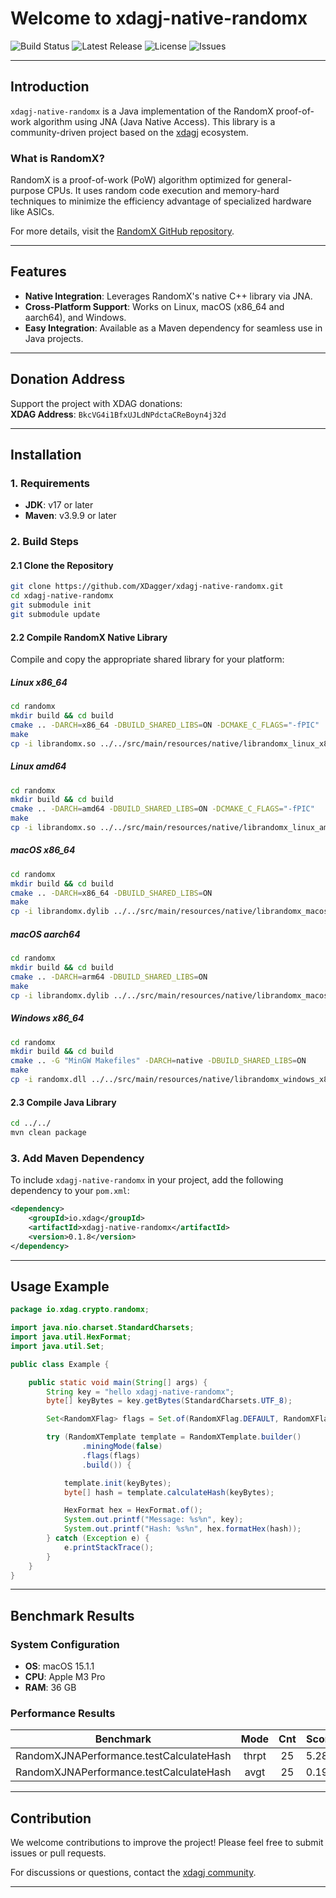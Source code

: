 # Welcome to xdagj-native-randomx

![Build Status](https://github.com/XDagger/xdagj-native-randomx/actions/workflows/maven.yml/badge.svg)
![Latest Release](https://img.shields.io/github/v/release/XDagger/xdagj-native-randomx)
![License](https://img.shields.io/github/license/XDagger/xdagj-native-randomx)
![Issues](https://img.shields.io/github/issues/XDagger/xdagj-native-randomx)

---

## Introduction

`xdagj-native-randomx` is a Java implementation of the RandomX proof-of-work algorithm using JNA (Java Native Access). This library is a community-driven project based on the [xdagj](https://github.com/XDagger/xdagj) ecosystem.

### **What is RandomX?**

RandomX is a proof-of-work (PoW) algorithm optimized for general-purpose CPUs. It uses random code execution and memory-hard techniques to minimize the efficiency advantage of specialized hardware like ASICs.

For more details, visit the [RandomX GitHub repository](https://github.com/tevador/RandomX).

---

## Features

- **Native Integration**: Leverages RandomX's native C++ library via JNA.
- **Cross-Platform Support**: Works on Linux, macOS (x86_64 and aarch64), and Windows.
- **Easy Integration**: Available as a Maven dependency for seamless use in Java projects.

---

## Donation Address

Support the project with XDAG donations:  
**XDAG Address**: `BkcVG4i1BfxUJLdNPdctaCReBoyn4j32d`

---

## Installation

### **1. Requirements**

- **JDK**: v17 or later
- **Maven**: v3.9.9 or later

### **2. Build Steps**

#### **2.1 Clone the Repository**
```bash
git clone https://github.com/XDagger/xdagj-native-randomx.git
cd xdagj-native-randomx
git submodule init
git submodule update
```

#### **2.2 Compile RandomX Native Library**

Compile and copy the appropriate shared library for your platform:

##### **Linux x86_64**
```bash
cd randomx
mkdir build && cd build
cmake .. -DARCH=x86_64 -DBUILD_SHARED_LIBS=ON -DCMAKE_C_FLAGS="-fPIC"
make
cp -i librandomx.so ../../src/main/resources/native/librandomx_linux_x86_64.so
```

##### **Linux amd64**
```bash
cd randomx
mkdir build && cd build
cmake .. -DARCH=amd64 -DBUILD_SHARED_LIBS=ON -DCMAKE_C_FLAGS="-fPIC"
make
cp -i librandomx.so ../../src/main/resources/native/librandomx_linux_amd64.so
```

##### **macOS x86_64**
```bash
cd randomx
mkdir build && cd build
cmake .. -DARCH=x86_64 -DBUILD_SHARED_LIBS=ON
make
cp -i librandomx.dylib ../../src/main/resources/native/librandomx_macos_x86_64.dylib
```

##### **macOS aarch64**
```bash
cd randomx
mkdir build && cd build
cmake .. -DARCH=arm64 -DBUILD_SHARED_LIBS=ON
make
cp -i librandomx.dylib ../../src/main/resources/native/librandomx_macos_aarch64.dylib
```

##### **Windows x86_64**
```bash
cd randomx
mkdir build && cd build
cmake .. -G "MinGW Makefiles" -DARCH=native -DBUILD_SHARED_LIBS=ON
make
cp -i randomx.dll ../../src/main/resources/native/librandomx_windows_x86_64.dll
```

#### **2.3 Compile Java Library**
```bash
cd ../../
mvn clean package
```

### **3. Add Maven Dependency**

To include `xdagj-native-randomx` in your project, add the following dependency to your `pom.xml`:

```xml
<dependency>
    <groupId>io.xdag</groupId>
    <artifactId>xdagj-native-randomx</artifactId>
    <version>0.1.8</version>
</dependency>
```

---

## Usage Example

```java
package io.xdag.crypto.randomx;

import java.nio.charset.StandardCharsets;
import java.util.HexFormat;
import java.util.Set;

public class Example {

    public static void main(String[] args) {
        String key = "hello xdagj-native-randomx";
        byte[] keyBytes = key.getBytes(StandardCharsets.UTF_8);

        Set<RandomXFlag> flags = Set.of(RandomXFlag.DEFAULT, RandomXFlag.HARD_AES, RandomXFlag.SECURE);

        try (RandomXTemplate template = RandomXTemplate.builder()
                .miningMode(false)
                .flags(flags)
                .build()) {

            template.init(keyBytes);
            byte[] hash = template.calculateHash(keyBytes);

            HexFormat hex = HexFormat.of();
            System.out.printf("Message: %s%n", key);
            System.out.printf("Hash: %s%n", hex.formatHex(hash));
        } catch (Exception e) {
            e.printStackTrace();
        }
    }
}
```

---

## Benchmark Results

### System Configuration
- **OS**: macOS 15.1.1
- **CPU**: Apple M3 Pro
- **RAM**: 36 GB

### Performance Results
|           Benchmark            | Mode  | Cnt | Score   | Error  | Units |
|:------------------------------:|:-----:|:---:|:-------:|:------:|:-----:|
| RandomXJNAPerformance.testCalculateHash | thrpt | 25  | 5.281  | ±0.118 | ops/s |
| RandomXJNAPerformance.testCalculateHash | avgt  | 25  | 0.199   | ±0.006 | s/op  |

---

## Contribution

We welcome contributions to improve the project! Please feel free to submit issues or pull requests.

For discussions or questions, contact the [xdagj community](https://github.com/XDagger/xdagj).

---